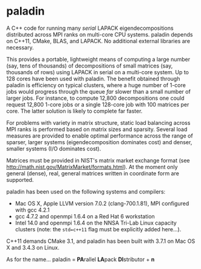 # paladin
A C++ code for running many _serial_ LAPACK eigendecompositions distributed across MPI ranks on multi-core CPU systems. paladin depends on C++11, CMake, BLAS, and LAPACK. No additional external libraries are necessary.

This provides a portable, lightweight means of computing a large number (say, tens of thousands) of decompositions of small matrices (say, thousands of rows) using LAPACK in serial on a multi-core system. Up to 128 cores have been used with paladin. The benefit obtained through paladin is efficiency on typical clusters, where a huge number of 1-core jobs would progress through the queue _far_ slower than a small number of larger jobs. For instance, to compute 12,800 decompositions one could request 12,800 1-core jobs or a single 128-core job with 100 matrices per core. The latter solution is likely to complete far faster.

For problems with variety in matrix structure, static load balancing across MPI ranks is performed based on matrix sizes and sparsity.
Several load measures are provided to enable optimal performance across the range of sparser, larger systems (eigendecomposition dominates cost) and denser, smaller systems (I/O dominates cost).

Matrices must be provided in NIST's matrix market exchange format (see http://math.nist.gov/MatrixMarket/formats.html).
At the moment only general (dense), real, general matrices written in coordinate form are supported.

paladin has been used on the following systems and compilers:

- Mac OS X, Apple LLVM version 7.0.2 (clang-700.1.81), MPI configured with gcc 4.2.1
- gcc 4.7.2 and openmpi 1.6.4 on a Red Hat 6 workstation
- Intel 14.0 and openmpi 1.6.4 on the NNSA Tri-Lab Linux capacity clusters (note: the `std=c++11` flag must be explicitly added here...).

C++11 demands CMake 3.1, and paladin has been built with 3.7.1 on Mac OS X and 3.4.3 on Linux.

As for the name... paladin = **PA**rallel **LA**pack **DI**stributor + **n**